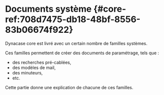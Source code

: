 # Documents système {#core-ref:708d7475-db18-48bf-8556-83b06674f922}
 
Dynacase core est livré avec un certain nombre de familles systèmes.

Ces familles permettent de créer des documents de paramétrage, tels que :

*   des recherches pré-cablées,
*   des modèles de mail,
*   des minuteurs,
*   etc.

Cette partie donne une explication de chacune de ces familles.
